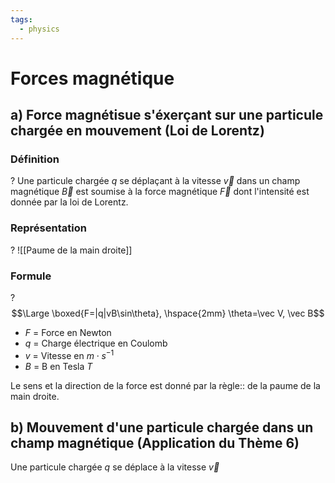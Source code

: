 ```yaml
---
tags:
  - physics
---
```

# Forces magnétique
## a) Force magnétisue s'éxerçant sur une particule chargée en mouvement (Loi de Lorentz)
### Définition
?
Une particule chargée $q$ se déplaçant à la vitesse $\vec v$ dans un champ magnétique $\vec B$ est soumise à la force magnétique $\vec F$ dont l'intensité est donnée  par la loi de Lorentz.

### Représentation
?
![[Paume de la main droite]]

### Formule
?
$$\Large \boxed{F=|q|vB\sin\theta}, \hspace{2mm} \theta=\vec V, \vec B$$
- $F$ = Force en Newton 
- $q$ = Charge électrique en Coulomb
- $v$ = Vitesse en $m \cdot s^{-1}$
- $B$ = B en Tesla $T$


Le sens et la direction de la force est donné  par la règle:: de la paume de la main droite.

## b) Mouvement d'une particule chargée dans un  champ magnétique (Application du Thème 6)

Une particule chargée  $q$ se déplace à la vitesse $\vec v$ 
